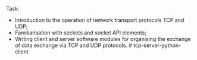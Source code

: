Task:

- Introduction to the operation of network transport protocols TCP and UDP;
- Familiarisation with sockets and socket API elements;
- Writing client and server software modules for organising the exchange of data exchange via TCP and UDP protocols.
#   t c p - s e r v e r - p y t h o n - c l i e n t  
 